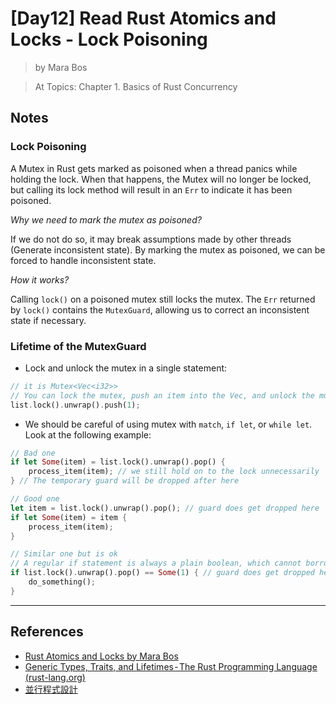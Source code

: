 # [Day12] Read Rust Atomics and Locks - Lock Poisoning

> by Mara Bos

> At Topics: Chapter 1. Basics of Rust Concurrency

## Notes

### Lock Poisoning

A Mutex in Rust gets marked as poisoned when a thread panics while holding the lock. When that happens, the Mutex will no longer be locked, but calling its lock method will result in an `Err` to indicate it has been poisoned.

*Why we need to mark the mutex as poisoned?*

If we do not do so, it may break assumptions made by other threads (Generate inconsistent state). By marking the mutex as poisoned, we can be forced to handle inconsistent state.

*How it works?*

Calling `lock()` on a poisoned mutex still locks the mutex. The `Err` returned by `lock()` contains the `MutexGuard`, allowing us to correct an inconsistent state if necessary.

### Lifetime of the MutexGuard

- Lock and unlock the mutex in a single statement:

```rust
// it is Mutex<Vec<i32>>
// You can lock the mutex, push an item into the Vec, and unlock the mutex again, in a single statement
list.lock().unwrap().push(1);
```

- We should be careful of using mutex with `match`, `if let`, or `while let`. Look at the following example:

```rust
// Bad one
if let Some(item) = list.lock().unwrap().pop() {
    process_item(item); // we still hold on to the lock unnecessarily
} // The temporary guard will be dropped after here

// Good one
let item = list.lock().unwrap().pop(); // guard does get dropped here
if let Some(item) = item {
    process_item(item);
}

// Similar one but is ok
// A regular if statement is always a plain boolean, which cannot borrow anything
if list.lock().unwrap().pop() == Some(1) { // guard does get dropped here
    do_something();
}
```

---

## References

- [Rust Atomics and Locks by Mara Bos](https://marabos.nl/atomics/)
- [Generic Types, Traits, and Lifetimes - The Rust Programming Language (rust-lang.org)](https://doc.rust-lang.org/stable/book/ch10-00-generics.html)
- [並行程式設計](https://hackmd.io/@sysprog/concurrency/https%3A%2F%2Fhackmd.io%2F%40sysprog%2FS1AMIFt0D)
